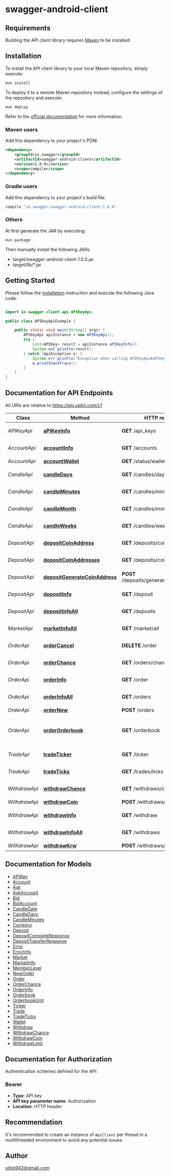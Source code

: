 # swagger-android-client

## Requirements

Building the API client library requires [Maven](https://maven.apache.org/) to be installed.

## Installation

To install the API client library to your local Maven repository, simply execute:

```shell
mvn install
```

To deploy it to a remote Maven repository instead, configure the settings of the repository and execute:

```shell
mvn deploy
```

Refer to the [official documentation](https://maven.apache.org/plugins/maven-deploy-plugin/usage.html) for more information.

### Maven users

Add this dependency to your project's POM:

```xml
<dependency>
    <groupId>io.swagger</groupId>
    <artifactId>swagger-android-client</artifactId>
    <version>1.0.0</version>
    <scope>compile</scope>
</dependency>
```

### Gradle users

Add this dependency to your project's build file:

```groovy
compile "io.swagger:swagger-android-client:1.0.0"
```

### Others

At first generate the JAR by executing:

    mvn package

Then manually install the following JARs:

* target/swagger-android-client-1.0.0.jar
* target/lib/*.jar

## Getting Started

Please follow the [installation](#installation) instruction and execute the following Java code:

```java

import io.swagger.client.api.APIKeyApi;

public class APIKeyApiExample {

    public static void main(String[] args) {
        APIKeyApi apiInstance = new APIKeyApi();
        try {
            List<APIKey> result = apiInstance.aPIKeyInfo();
            System.out.println(result);
        } catch (ApiException e) {
            System.err.println("Exception when calling APIKeyApi#aPIKeyInfo");
            e.printStackTrace();
        }
    }
}

```

## Documentation for API Endpoints

All URIs are relative to *https://api.upbit.com/v1*

Class | Method | HTTP request | Description
------------ | ------------- | ------------- | -------------
*APIKeyApi* | [**aPIKeyInfo**](docs/APIKeyApi.md#aPIKeyInfo) | **GET** /api_keys | API 키 리스트 조회
*AccountApi* | [**accountInfo**](docs/AccountApi.md#accountInfo) | **GET** /accounts | 전체 계좌 조회
*AccountApi* | [**accountWallet**](docs/AccountApi.md#accountWallet) | **GET** /status/wallet | 입출금 현황
*CandleApi* | [**candleDays**](docs/CandleApi.md#candleDays) | **GET** /candles/days | 시세 캔들 조회 (일 단위)
*CandleApi* | [**candleMinutes**](docs/CandleApi.md#candleMinutes) | **GET** /candles/minutes/{unit} | 시세 캔들 조회 (분 단위)
*CandleApi* | [**candleMonth**](docs/CandleApi.md#candleMonth) | **GET** /candles/months | 시세 캔들 조회 (월 단위)
*CandleApi* | [**candleWeeks**](docs/CandleApi.md#candleWeeks) | **GET** /candles/weeks | 시세 캔들 조회 (주 단위)
*DepositApi* | [**depositCoinAddress**](docs/DepositApi.md#depositCoinAddress) | **GET** /deposits/coin_address | 개별 입금 주소 조회
*DepositApi* | [**depositCoinAddresses**](docs/DepositApi.md#depositCoinAddresses) | **GET** /deposits/coin_addresses | 전체 입금 주소 조회
*DepositApi* | [**depositGenerateCoinAddress**](docs/DepositApi.md#depositGenerateCoinAddress) | **POST** /deposits/generate_coin_address | 입금 주소 생성 요청
*DepositApi* | [**depositInfo**](docs/DepositApi.md#depositInfo) | **GET** /deposit | 개별 입금 조회
*DepositApi* | [**depositInfoAll**](docs/DepositApi.md#depositInfoAll) | **GET** /deposits | 입금 리스트 조회
*MarketApi* | [**marketInfoAll**](docs/MarketApi.md#marketInfoAll) | **GET** /market/all | 마켓 코드 조회
*OrderApi* | [**orderCancel**](docs/OrderApi.md#orderCancel) | **DELETE** /order | 주문 취소 접수
*OrderApi* | [**orderChance**](docs/OrderApi.md#orderChance) | **GET** /orders/chance | 주문 가능 정보
*OrderApi* | [**orderInfo**](docs/OrderApi.md#orderInfo) | **GET** /order | 개별 주문 조회
*OrderApi* | [**orderInfoAll**](docs/OrderApi.md#orderInfoAll) | **GET** /orders | 주문 리스트 조회
*OrderApi* | [**orderNew**](docs/OrderApi.md#orderNew) | **POST** /orders | 주문하기
*OrderApi* | [**orderOrderbook**](docs/OrderApi.md#orderOrderbook) | **GET** /orderbook | 시세 호가 정보(Orderbook) 조회
*TradeApi* | [**tradeTicker**](docs/TradeApi.md#tradeTicker) | **GET** /ticker | 시세 Ticker 조회
*TradeApi* | [**tradeTicks**](docs/TradeApi.md#tradeTicks) | **GET** /trades/ticks | 시세 체결 조회
*WithdrawApi* | [**withdrawChance**](docs/WithdrawApi.md#withdrawChance) | **GET** /withdraws/chance | 출금 가능 정보
*WithdrawApi* | [**withdrawCoin**](docs/WithdrawApi.md#withdrawCoin) | **POST** /withdraws/coin | 코인 출금하기
*WithdrawApi* | [**withdrawInfo**](docs/WithdrawApi.md#withdrawInfo) | **GET** /withdraw | 개별 출금 조회
*WithdrawApi* | [**withdrawInfoAll**](docs/WithdrawApi.md#withdrawInfoAll) | **GET** /withdraws | 출금 리스트 조회
*WithdrawApi* | [**withdrawKrw**](docs/WithdrawApi.md#withdrawKrw) | **POST** /withdraws/krw | 원화 출금하기


## Documentation for Models

 - [APIKey](docs/APIKey.md)
 - [Account](docs/Account.md)
 - [Ask](docs/Ask.md)
 - [AskAccount](docs/AskAccount.md)
 - [Bid](docs/Bid.md)
 - [BidAccount](docs/BidAccount.md)
 - [CandleDate](docs/CandleDate.md)
 - [CandleDays](docs/CandleDays.md)
 - [CandleMinutes](docs/CandleMinutes.md)
 - [Currency](docs/Currency.md)
 - [Deposit](docs/Deposit.md)
 - [DepositCompleteResponse](docs/DepositCompleteResponse.md)
 - [DepositTransferResponse](docs/DepositTransferResponse.md)
 - [Error](docs/Error.md)
 - [ErrorInfo](docs/ErrorInfo.md)
 - [Market](docs/Market.md)
 - [MarketInfo](docs/MarketInfo.md)
 - [MemberLevel](docs/MemberLevel.md)
 - [NewOrder](docs/NewOrder.md)
 - [Order](docs/Order.md)
 - [OrderChance](docs/OrderChance.md)
 - [OrderInfo](docs/OrderInfo.md)
 - [Orderbook](docs/Orderbook.md)
 - [OrderbookUnit](docs/OrderbookUnit.md)
 - [Ticker](docs/Ticker.md)
 - [Trade](docs/Trade.md)
 - [TradeTicks](docs/TradeTicks.md)
 - [Wallet](docs/Wallet.md)
 - [Withdraw](docs/Withdraw.md)
 - [WithdrawChance](docs/WithdrawChance.md)
 - [WithdrawCoin](docs/WithdrawCoin.md)
 - [WithdrawLimit](docs/WithdrawLimit.md)


## Documentation for Authorization

Authentication schemes defined for the API:
### Bearer

- **Type**: API key
- **API key parameter name**: Authorization
- **Location**: HTTP header


## Recommendation

It's recommended to create an instance of `ApiClient` per thread in a multithreaded environment to avoid any potential issues.

## Author

ujhin942@gmail.com

